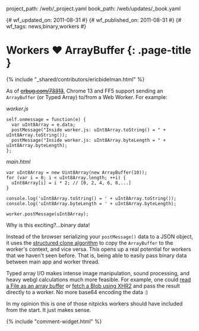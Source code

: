 project_path: /web/_project.yaml
book_path: /web/updates/_book.yaml

{# wf_updated_on: 2011-08-31 #}
{# wf_published_on: 2011-08-31 #}
{# wf_tags: news,binary,workers #}

# Workers ♥ ArrayBuffer {: .page-title }

{% include "_shared/contributors/ericbidelman.html" %}


As of <strike>[crbug.com/73313](https://crbug.com/73313)</strike>, Chrome 13 and FF5 support sending an `ArrayBuffer` (or Typed Array) to/from a Web Worker. For example:

*worker.js*


    self.onmessage = function(e) {
      var uInt8Array = e.data;
      postMessage("Inside worker.js: uInt8Array.toString() = " + uInt8Array.toString());
      postMessage("Inside worker.js: uInt8Array.byteLength = " + uInt8Array.byteLength);
    };
    

*main.html*


    var uInt8Array = new Uint8Array(new ArrayBuffer(10));
    for (var i = 0; i < uInt8Array.length; ++i) {
      uInt8Array[i] = i * 2; // [0, 2, 4, 6, 8,...]
    }
    
    console.log('uInt8Array.toString() = ' + uInt8Array.toString());
    console.log('uInt8Array.byteLength = ' + uInt8Array.byteLength);
    
    worker.postMessage(uInt8Array);
    

Why is this exciting?...binary data!

Instead of the browser serializing your `postMessage()` data to a JSON object, it uses the [structured clone algorithm](https://developer.mozilla.org/en/DOM/The_structured_clone_algorithm) to copy the `ArrayBuffer` to the worker's context, and vice versa. This opens up a real potential for workers that we haven't seen before. That is, being able to easily pass binary data between main app and worker thread.

Typed array I/O makes intense image manipulation, sound processing, and heavy webgl calculations much more feasible. For example, one could [read a File as an array buffer](http://www.html5rocks.com/en/tutorials/file/dndfiles/#toc-reading-files) or [fetch a Blob using XHR2](http://www.html5rocks.com/en/tutorials/file/xhr2/#toc-reponseTypeArrayBuffer) and pass the result directly to a worker. No more base64 encoding the data :)

In my opinion this is one of those nitpicks workers should have included from the start. It just makes sense.


{% include "comment-widget.html" %}

